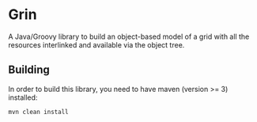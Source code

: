 Grin
====

A Java/Groovy library to build an object-based model of a grid with all the resources interlinked and available via the object tree.

## Building

In order to build this library, you need to have maven (version >= 3) installed:

    mvn clean install
	
